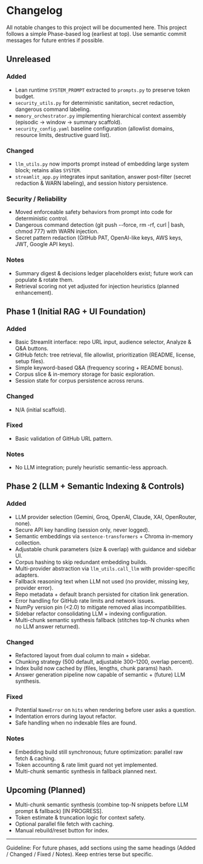 # Changelog

All notable changes to this project will be documented here. This project follows a simple Phase-based log (earliest at top). Use semantic commit messages for future entries if possible.

## Unreleased
### Added
- Lean runtime `SYSTEM_PROMPT` extracted to `prompts.py` to preserve token budget.
- `security_utils.py` for deterministic sanitation, secret redaction, dangerous command labeling.
- `memory_orchestrator.py` implementing hierarchical context assembly (episodic → window → summary scaffold).
- `security_config.yaml` baseline configuration (allowlist domains, resource limits, destructive guard list).

### Changed
- `llm_utils.py` now imports prompt instead of embedding large system block; retains alias `SYSTEM`.
- `streamlit_app.py` integrates input sanitation, answer post-filter (secret redaction & WARN labeling), and session history persistence.

### Security / Reliability
- Moved enforceable safety behaviors from prompt into code for deterministic control.
- Dangerous command detection (git push --force, rm -rf, curl | bash, chmod 777) with WARN injection.
- Secret pattern redaction (GitHub PAT, OpenAI-like keys, AWS keys, JWT, Google API keys).

### Notes
- Summary digest & decisions ledger placeholders exist; future work can populate & rotate them.
- Retrieval scoring not yet adjusted for injection heuristics (planned enhancement).


## Phase 1 (Initial RAG + UI Foundation)
### Added
- Basic Streamlit interface: repo URL input, audience selector, Analyze & Q&A buttons.
- GitHub fetch: tree retrieval, file allowlist, prioritization (README, license, setup files).
- Simple keyword-based Q&A (frequency scoring + README bonus).
- Corpus slice & in-memory storage for basic exploration.
- Session state for corpus persistence across reruns.

### Changed
- N/A (initial scaffold).

### Fixed
- Basic validation of GitHub URL pattern.

### Notes
- No LLM integration; purely heuristic semantic-less approach.

## Phase 2 (LLM + Semantic Indexing & Controls)
### Added
- LLM provider selection (Gemini, Groq, OpenAI, Claude, XAI, OpenRouter, none).
- Secure API key handling (session only, never logged).
- Semantic embeddings via `sentence-transformers` + Chroma in-memory collection.
- Adjustable chunk parameters (size & overlap) with guidance and sidebar UI.
- Corpus hashing to skip redundant embedding builds.
- Multi-provider abstraction via `llm_utils.call_llm` with provider-specific adapters.
- Fallback reasoning text when LLM not used (no provider, missing key, provider error).
- Repo metadata + default branch persisted for citation link generation.
- Error handling for GitHub rate limits and network issues.
- NumPy version pin (<2.0) to mitigate removed alias incompatibilities.
- Sidebar refactor consolidating LLM + indexing configuration.
- Multi-chunk semantic synthesis fallback (stitches top-N chunks when no LLM answer returned).

### Changed
- Refactored layout from dual column to main + sidebar.
- Chunking strategy (500 default, adjustable 300–1200, overlap percent).
- Index build now cached by (files, lengths, chunk params) hash.
- Answer generation pipeline now capable of semantic + (future) LLM synthesis.

### Fixed
- Potential `NameError` on `hits` when rendering before user asks a question.
- Indentation errors during layout refactor.
- Safe handling when no indexable files are found.

### Notes
- Embedding build still synchronous; future optimization: parallel raw fetch & caching.
- Token accounting & rate limit guard not yet implemented.
- Multi-chunk semantic synthesis in fallback planned next.

## Upcoming (Planned)
- Multi-chunk semantic synthesis (combine top-N snippets before LLM prompt & fallback) [IN PROGRESS].
- Token estimate & truncation logic for context safety.
- Optional parallel file fetch with caching.
- Manual rebuild/reset button for index.

---
Guideline: For future phases, add sections using the same headings (Added / Changed / Fixed / Notes). Keep entries terse but specific.
